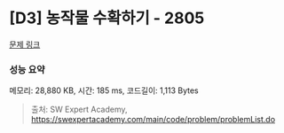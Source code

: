 # [D3] 농작물 수확하기 - 2805 

[문제 링크](https://swexpertacademy.com/main/code/problem/problemDetail.do?contestProbId=AV7GLXqKAWYDFAXB) 

### 성능 요약

메모리: 28,880 KB, 시간: 185 ms, 코드길이: 1,113 Bytes



> 출처: SW Expert Academy, https://swexpertacademy.com/main/code/problem/problemList.do